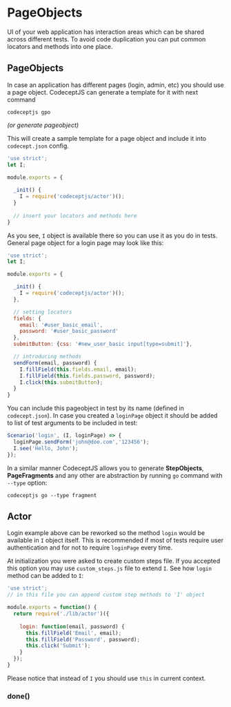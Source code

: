 # PageObjects

UI of your web application has interaction areas which can be shared across different tests.
To avoid code duplication you can put common locators and methods into one place.

## PageObjects

In case an application has different pages (login, admin, etc) you should use a page object.
CodeceptJS can generate a template for it with next command

```
codeceptjs gpo
``` 
*(or generate pageobject)*

This will create a sample template for a page object and include it into `codecept.json` config.

```js
'use strict';
let I;

module.exports = {
  
  _init() {
    I = require('codeceptjs/actor')();
  }
  
  // insert your locators and methods here
}
```

As you see, `I` object is available there so you can use it as you do in tests.
General page object for a login page may look like this:

```js
'use strict';
let I;

module.exports = {

  _init() {
    I = require('codeceptjs/actor')();
  },

  // setting locators
  fields: {
    email: '#user_basic_email',
    password: '#user_basic_password'
  },
  submitButton: {css: '#new_user_basic input[type=submit]'},

  // introducing methods
  sendForm(email, password) {
    I.fillField(this.fields.email, email);
    I.fillField(this.fields.password, password);
    I.click(this.submitButton);
  }
}
```
 
You can include this pageobject in test by its name (defined in `codecept.json`). In case you created a `loginPage` object 
it should be added to list of test arguments to be included in test:

```js
Scenario('login', (I, loginPage) => {
  loginPage.sendForm('john@doe.com','123456');
  I.see('Hello, John');
});
```

In a similar manner CodeceptJS allows you to generate **StepObjects**, **PageFragments** and any other are abstraction
by running `go` command with `--type` option:

```
codeceptjs go --type fragment
```

## Actor

Login example above can be reworked so the method `login` would be available in `I` object itself.
This is recommended if most of tests require user authentication and for not to require `loginPage` every time.

At initialization you were asked to create custom steps file. If you accepted this option you may use `custom_steps.js` file to extend `I`.
See how `login` method can be added to `I`:  

```js
'use strict';
// in this file you can append custom step methods to 'I' object

module.exports = function() {
  return require('./lib/actor')({
        
    login: function(email, password) {
      this.fillField('Email', email);
      this.fillField('Password', password);
      this.click('Submit');       
    }  
  });
}
```
Please notice that instead of `I` you should use `this` in current context.  

### done()
